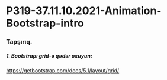 # P319-37.11.10.2021-Animation-Bootstrap-intro



### Tapşırıq.



##### 1. Bootstrapı grid-ə qədər oxuyun:
https://getbootstrap.com/docs/5.1/layout/grid/
